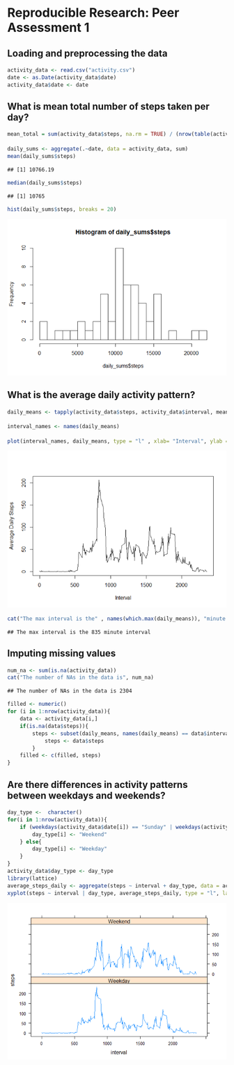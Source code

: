 # Reproducible Research: Peer Assessment 1


## Loading and preprocessing the data

```r
activity_data <- read.csv("activity.csv") 
date <- as.Date(activity_data$date)
activity_data$date <- date
```

## What is mean total number of steps taken per day?

```r
mean_total = sum(activity_data$steps, na.rm = TRUE) / (nrow(table(activity_data$date)))

daily_sums <- aggregate(.~date, data = activity_data, sum)
mean(daily_sums$steps)
```

```
## [1] 10766.19
```

```r
median(daily_sums$steps)
```

```
## [1] 10765
```

```r
hist(daily_sums$steps, breaks = 20)
```

![](activity_files/figure-html/unnamed-chunk-2-1.png)<!-- -->


## What is the average daily activity pattern?

```r
daily_means <- tapply(activity_data$steps, activity_data$interval, mean, na.rm = TRUE)

interval_names <- names(daily_means)

plot(interval_names, daily_means, type = "l" , xlab= "Interval", ylab = "Average Daily Steps")
```

![](activity_files/figure-html/unnamed-chunk-3-1.png)<!-- -->

```r
cat("The max interval is the" , names(which.max(daily_means)), "minute interval")
```

```
## The max interval is the 835 minute interval
```


## Imputing missing values

```r
num_na <- sum(is.na(activity_data)) 
cat("The number of NAs in the data is", num_na)   
```

```
## The number of NAs in the data is 2304
```

```r
filled <- numeric()
for (i in 1:nrow(activity_data)){
    data <- activity_data[i,]
    if(is.na(data$steps)){
        steps <- subset(daily_means, names(daily_means) == data$interval)     } else{
            steps <- data$steps
        }
    filled <- c(filled, steps)
}
```
## Are there differences in activity patterns between weekdays and weekends?

```r
day_type <-  character()
for(i in 1:nrow(activity_data)){
    if (weekdays(activity_data$date[i]) == "Sunday" | weekdays(activity_data$date[i]) == "Saturday"){
        day_type[i] <- "Weekend"
    } else{
        day_type[i] <- "Weekday"
    }
}
activity_data$day_type <- day_type
library(lattice)
average_steps_daily <- aggregate(steps ~ interval + day_type, data = activity_data, mean)
xyplot(steps ~ interval | day_type, average_steps_daily, type = "l", layout=c(1,2))
```

![](activity_files/figure-html/unnamed-chunk-5-1.png)<!-- -->
